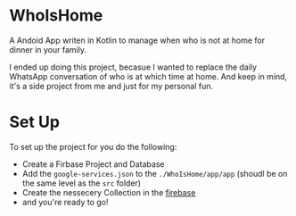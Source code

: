 # WhoIsHome

A Andoid App writen in Kotlin to manage when who is not at home for dinner in your family.

I ended up doing this project, becasue I wanted to replace the daily WhatsApp conversation of who is at which time at home. And keep in mind, it's a side project from me and just for my personal fun.

# Set Up

To set up the project for you do the following:

- Create a Firbase Project and Database
- Add the `google-services.json` to the `./WhoIsHome/app/app` (shoudl be on the same level as the `src` folder)
- Create the nessecery Collection in the [firebase](./docs/firebase.md)
- and you're ready to go!
